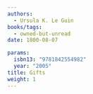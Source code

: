 ```yaml
---
authors:
  - Ursula K. Le Guin
books/tags:
  - owned-but-unread
date: 1800-08-07

params:
  isbn13: "9781842554982"
  year: "2005"
title: Gifts
weight: 1
---
```


<!--more-->
